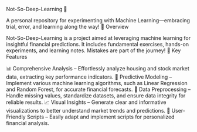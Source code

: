 Not-So-Deep-Learning 🚀

A personal repository for experimenting with Machine Learning—embracing trial, error, and learning along the way!
📌 Overview

Not-So-Deep-Learning is a project aimed at leveraging machine learning for insightful financial predictions. It includes fundamental exercises, hands-on experiments, and learning notes. Mistakes are part of the journey!
🔹 Key Features

📊 Comprehensive Analysis – Effortlessly analyze housing and stock market data, extracting key performance indicators.
🔎 Predictive Modeling – Implement various machine learning algorithms, such as Linear Regression and Random Forest, for accurate financial forecasts.
🧼 Data Preprocessing – Handle missing values, standardize datasets, and ensure data integrity for reliable results.
📈 Visual Insights – Generate clear and informative visualizations to better understand market trends and predictions.
🔦 User-Friendly Scripts – Easily adapt and implement scripts for personalized financial analysis.
